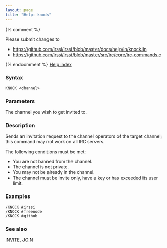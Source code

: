 ```yaml
---
layout: page
title: "Help: knock"
---
```


{% comment %}

Please submit changes to
- https://github.com/irssi/irssi/blob/master/docs/help/in/knock.in
- https://github.com/irssi/irssi/blob/master/src/irc/core/irc-commands.c


{% endcomment %}
[Help index](/documentation/help)

### Syntax ###

<div class="highlight irssisyntax"><pre style="\-\-cmdlen:5ch"><code><span class="synB">KNOCK</span> <span class="synB05">&lt;channel></span></code></pre></div>



### Parameters ###

The channel you wish to get invited to.

### Description ###

Sends an invitation request to the channel operators of the target channel;
this command may not work on all IRC servers.

The following conditions must be met:

* You are not banned from the channel.
* The channel is not private.
* You may not be already in the channel.
* The channel must be invite only, have a key or has exceeded its user
  limit.

### Examples ###

    /KNOCK #irssi
    /KNOCK #freenode
    /KNOCK #github

### See also ###
[INVITE](/documentation/help/invite), [JOIN](/documentation/help/join)

